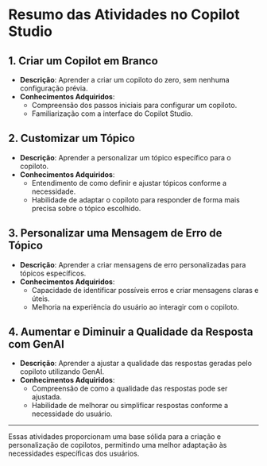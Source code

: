 # Resumo das Atividades no Copilot Studio

## 1. Criar um Copilot em Branco
- **Descrição**: Aprender a criar um copiloto do zero, sem nenhuma configuração prévia.
- **Conhecimentos Adquiridos**:
  - Compreensão dos passos iniciais para configurar um copiloto.
  - Familiarização com a interface do Copilot Studio.

## 2. Customizar um Tópico
- **Descrição**: Aprender a personalizar um tópico específico para o copiloto.
- **Conhecimentos Adquiridos**:
  - Entendimento de como definir e ajustar tópicos conforme a necessidade.
  - Habilidade de adaptar o copiloto para responder de forma mais precisa sobre o tópico escolhido.

## 3. Personalizar uma Mensagem de Erro de Tópico
- **Descrição**: Aprender a criar mensagens de erro personalizadas para tópicos específicos.
- **Conhecimentos Adquiridos**:
  - Capacidade de identificar possíveis erros e criar mensagens claras e úteis.
  - Melhoria na experiência do usuário ao interagir com o copiloto.

## 4. Aumentar e Diminuir a Qualidade da Resposta com GenAI
- **Descrição**: Aprender a ajustar a qualidade das respostas geradas pelo copiloto utilizando GenAI.
- **Conhecimentos Adquiridos**:
  - Compreensão de como a qualidade das respostas pode ser ajustada.
  - Habilidade de melhorar ou simplificar respostas conforme a necessidade do usuário.

---

Essas atividades proporcionam uma base sólida para a criação e personalização de copilotos, permitindo uma melhor adaptação às necessidades específicas dos usuários.
